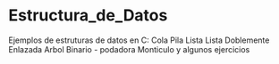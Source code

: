 # Estructura_de_Datos

Ejemplos de estruturas de datos en C:
  Cola
  Pila
  Lista
  Lista Doblemente Enlazada
  Arbol Binario - podadora
  Monticulo
  y algunos ejercicios
